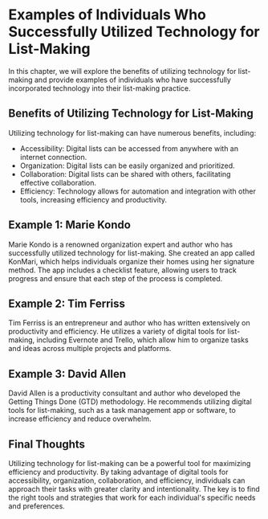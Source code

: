 Examples of Individuals Who Successfully Utilized Technology for List-Making
=============================================================================================================================

In this chapter, we will explore the benefits of utilizing technology for list-making and provide examples of individuals who have successfully incorporated technology into their list-making practice.

Benefits of Utilizing Technology for List-Making
------------------------------------------------

Utilizing technology for list-making can have numerous benefits, including:

* Accessibility: Digital lists can be accessed from anywhere with an internet connection.
* Organization: Digital lists can be easily organized and prioritized.
* Collaboration: Digital lists can be shared with others, facilitating effective collaboration.
* Efficiency: Technology allows for automation and integration with other tools, increasing efficiency and productivity.

Example 1: Marie Kondo
----------------------

Marie Kondo is a renowned organization expert and author who has successfully utilized technology for list-making. She created an app called KonMari, which helps individuals organize their homes using her signature method. The app includes a checklist feature, allowing users to track progress and ensure that each step of the process is completed.

Example 2: Tim Ferriss
----------------------

Tim Ferriss is an entrepreneur and author who has written extensively on productivity and efficiency. He utilizes a variety of digital tools for list-making, including Evernote and Trello, which allow him to organize tasks and ideas across multiple projects and platforms.

Example 3: David Allen
----------------------

David Allen is a productivity consultant and author who developed the Getting Things Done (GTD) methodology. He recommends utilizing digital tools for list-making, such as a task management app or software, to increase efficiency and reduce overwhelm.

Final Thoughts
--------------

Utilizing technology for list-making can be a powerful tool for maximizing efficiency and productivity. By taking advantage of digital tools for accessibility, organization, collaboration, and efficiency, individuals can approach their tasks with greater clarity and intentionality. The key is to find the right tools and strategies that work for each individual's specific needs and preferences.
